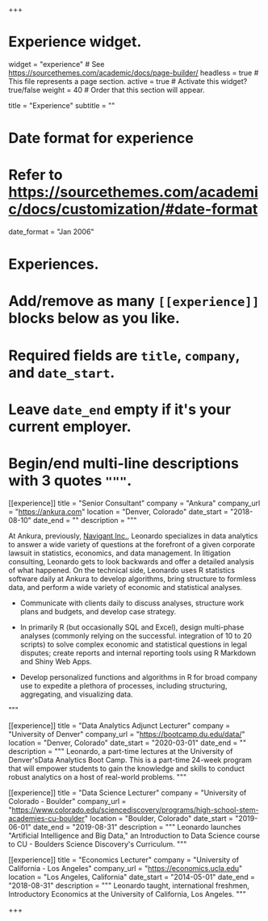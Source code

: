 +++
# Experience widget.
widget = "experience"  # See https://sourcethemes.com/academic/docs/page-builder/
headless = true  # This file represents a page section.
active = true  # Activate this widget? true/false
weight = 40  # Order that this section will appear.

title = "Experience"
subtitle = ""

# Date format for experience
#   Refer to https://sourcethemes.com/academic/docs/customization/#date-format
date_format = "Jan 2006"

# Experiences.
#   Add/remove as many `[[experience]]` blocks below as you like.
#   Required fields are `title`, `company`, and `date_start`.
#   Leave `date_end` empty if it's your current employer.
#   Begin/end multi-line descriptions with 3 quotes `"""`.

[[experience]]
  title = "Senior Consultant"
  company = "Ankura"
  company_url = "https://ankura.com"
  location = "Denver, Colorado"
  date_start = "2018-08-10"
  date_end = ""
  description = """
  
At Ankura, previously, [Navigant Inc.](https://www.navigant.com), Leonardo specializes in data analytics to answer a wide variety of questions at the forefront of a given corporate lawsuit in statistics, economics, and data management. In litigation consulting, Leonardo gets to look backwards and offer a detailed analysis of what happened. On the technical side, Leonardo uses R statistics software daily at Ankura to develop algorithms, bring structure to formless data, and perform a wide variety of economic and statistical analyses.

* Communicate with clients daily to discuss analyses, structure work plans and budgets, and develop case strategy.
 
* In primarily R (but occasionally SQL and Excel), design multi-phase analyses (commonly relying on the successful. integration of 10 to 20 scripts) to solve complex economic and statistical questions in legal disputes; create reports and internal reporting tools using R Markdown and Shiny Web Apps.
 
* Develop personalized functions and algorithms in R for broad company use to expedite a plethora of processes, including structuring, aggregating, and visualizing data.
 
"""

[[experience]]
  title = "Data Analytics Adjunct Lecturer"
  company = "University of Denver"
  company_url = "https://bootcamp.du.edu/data/"
  location = "Denver, Colorado"
  date_start = "2020-03-01"
  date_end = ""
  description = """
  Leonardo, a part-time lectures at the University of Denver'sData Analytics Boot Camp. This is a part-time 24-week program that will empower students to gain the knowledge and skills to conduct robust analytics on a host of real-world problems.
  """



[[experience]]
  title = "Data Science Lecturer"
  company = "University of Colorado - Boulder"
  company_url = "https://www.colorado.edu/sciencediscovery/programs/high-school-stem-academies-cu-boulder"
  location = "Boulder, Colorado"
  date_start = "2019-06-01"
  date_end = "2019-08-31"
  description = """
  Leonardo launches "Artificial Intelligence and Big Data," an Introduction to Data Science course to CU - Boulders Science Discovery's Curriculum.
  """



[[experience]]
  title = "Economics Lecturer"
  company = "University of California - Los Angeles"
  company_url = "https://economics.ucla.edu"
  location = "Los Angeles, California"
  date_start = "2014-05-01"
  date_end = "2018-08-31"
  description = """
  Leonardo taught, international freshmen, Introductory Economics at the University of California, Los Angeles.
  """

+++

